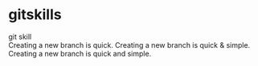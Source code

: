 # gitskills
git skill	
Creating a new branch is quick.
Creating a new branch is quick & simple.
Creating a new branch is quick and simple.
